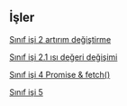 ## İşler




[Sınıf işi 2 artırım değiştirme](https://eemmresen.github.io/Ileriprogramlama/cw2.html)

[Sınıf işi 2.1 ısı değeri değişimi](https://eemmresen.github.io/Ileriprogramlama/cw2_1.html)

[Sınıf işi 4 Promise & fetch()](https://eemmresen.github.io/Ileriprogramlama/CW4.html)


[Sınıf işi 5](https://eemmresen.github.io/Ileriprogramlama/CW5/EloquentJS.html)
